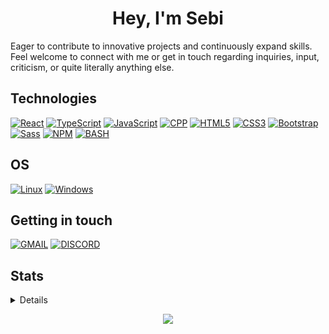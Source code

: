 <h1 align="center">Hey, I'm Sebi</h1>
Eager to contribute to innovative projects and continuously expand skills. Feel welcome to connect with me or get in touch regarding inquiries, input, criticism, or quite literally anything else.

## Technologies
[![React](https://img.shields.io/badge/React-20232A?style=for-the-badge&logo=react&logoColor=61DAFB)](https://github.com/sebilune)
[![TypeScript](https://img.shields.io/badge/TypeScript-3178C6?style=for-the-badge&logo=typescript&logoColor=white)](https://github.com/sebilune)
[![JavaScript](https://img.shields.io/badge/JavaScript-F7DF1E?style=for-the-badge&logo=javascript&logoColor=black)](https://github.com/sebilune)
[![CPP](https://img.shields.io/badge/C++-00599D?style=for-the-badge&logo=cplusplus&logoColor=white)](https://github.com/sebilune)
[![HTML5](https://img.shields.io/badge/HTML5-E34F26?style=for-the-badge&logo=html5&logoColor=white)](https://github.com/sebilune)
[![CSS3](https://img.shields.io/badge/CSS3-1572B6?style=for-the-badge&logo=css3&logoColor=white)](https://github.com/sebilune)
[![Bootstrap](https://img.shields.io/badge/Bootstrap-563D7C?style=for-the-badge&logo=bootstrap&logoColor=white)](https://github.com/sebilune)
[![Sass](https://img.shields.io/badge/Sass-CC6699?style=for-the-badge&logo=sass&logoColor=white)](https://github.com/sebilune)
[![NPM](https://img.shields.io/badge/npm-CB3837?style=for-the-badge&logo=npm&logoColor=white)](https://github.com/sebilune)
[![BASH](https://img.shields.io/badge/Bash-000000?style=for-the-badge&logo=gnubash&logoColor=white)](https://github.com/sebilune)

## OS
[![Linux](https://img.shields.io/badge/Linux-FCC624?style=for-the-badge&logo=linux&logoColor=black)](https://github.com/sebilune)
[![Windows](https://img.shields.io/badge/Windows-0078D6?style=for-the-badge&logo=windows&logoColor=white)](https://github.com/sebilune)

## Getting in touch

[![GMAIL](https://img.shields.io/badge/Gmail-D14836?style=for-the-badge&logo=gmail&logoColor=white)](https://mail.google.com/mail/u/0/?fs=1&to=me@sebilune.com&su=Your+Concern&body=Your+message+to+me&tf=cm)
[![DISCORD](https://img.shields.io/badge/Discord-5865F2?style=for-the-badge&logo=discord&logoColor=white)](https://discord.com/users/641805554989137953)

## Stats

<details>
<p align="center">
  <a href="https://github.com/sebilune">
    <img src="http://github-profile-summary-cards.vercel.app/api/cards/profile-details?username=sebilune&theme=transparent" />
  </a>
  <a href="https://github.com/sebilune">
    <img src="https://github-readme-streak-stats.herokuapp.com/?user=sebilune&hide_border=true&card_width=338&theme=transparent" />
  </a>
  <a href="https://github.com/sebilune">
    <img src="http://github-profile-summary-cards.vercel.app/api/cards/stats?username=sebilune&theme=transparent" />
  </a>
  <a href="https://github.com/sebilune">
    <img src="https://github-readme-stats.vercel.app/api/top-langs/?username=sebilune&langs_count=10&exclude_repo=&hide=jupyter%20notebook,vim%20script,cmake,makefile,batchfile,emacs%20lisp,css,html&layout=default&card_width=699&hide_border=true&theme=transparent" />
  </a>
</p>
</details>

<p align="center">
  <a href="https://github.com/sebilune">
    <img src="https://komarev.com/ghpvc/?username=sebilune&color=blue&style=flat)" />
  </a>
</p>
